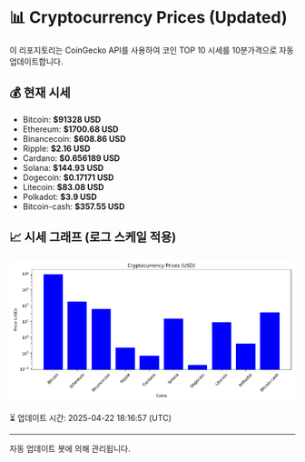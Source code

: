 
# 📊 Cryptocurrency Prices (Updated)

이 리포지토리는 CoinGecko API를 사용하여 코인 TOP 10 시세를 10분가격으로 자동 업데이트합니다.

## 💰 현재 시세
- Bitcoin: **$91328 USD**
- Ethereum: **$1700.68 USD**
- Binancecoin: **$608.86 USD**
- Ripple: **$2.16 USD**
- Cardano: **$0.656189 USD**
- Solana: **$144.93 USD**
- Dogecoin: **$0.17171 USD**
- Litecoin: **$83.08 USD**
- Polkadot: **$3.9 USD**
- Bitcoin-cash: **$357.55 USD**

## 📈 시세 그래프 (로그 스케일 적용)
![Crypto Prices](crypto_prices.png)

⏳ 업데이트 시간: 2025-04-22 18:16:57 (UTC)

---
자동 업데이트 봇에 의해 관리됩니다.
